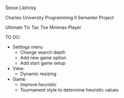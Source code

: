 Šimon Libřický

Charles University Programming II Semester Project

Ultimate Tic Tac Toe Minimax Player

TO DO:
 - Settings menu
    - Change search depth
    - Add new game option
    - Add start game setup
 - View:
    - Dynamic resizing
 - Game:
    - Improve heuristic
    - Tournament style to determine heuristic values
